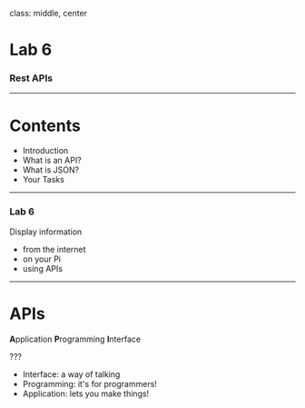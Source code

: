 class: middle, center

# Lab 6
### Rest APIs

---

# Contents
- Introduction
- What is an API?
- What is JSON?
- Your Tasks

---

### Lab 6
Display information 
- from the internet
- on your Pi
- using APIs

---

# APIs
**A**pplication **P**rogramming **I**nterface

???
- Interface: a way of talking
- Programming: it's for programmers!
- Application: lets you make things!